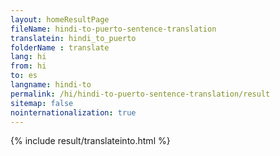 ```yaml
---
layout: homeResultPage
fileName: hindi-to-puerto-sentence-translation
translatein: hindi_to_puerto
folderName : translate
lang: hi
from: hi
to: es
langname: hindi-to
permalink: /hi/hindi-to-puerto-sentence-translation/result
sitemap: false
nointernationalization: true
---
```

{% include result/translateinto.html %}

<script src="/js/result/translation.js" data-foldername="{{page.folderName}}" data-lang="{{page.lang}}"></script>
